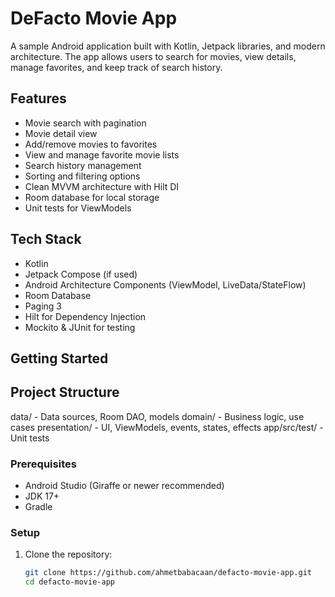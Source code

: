 # DeFacto Movie App

A sample Android application built with Kotlin, Jetpack libraries, and modern architecture. The app allows users to search for movies, view details, manage favorites, and keep track of search history.

## Features

- Movie search with pagination
- Movie detail view
- Add/remove movies to favorites
- View and manage favorite movie lists
- Search history management
- Sorting and filtering options
- Clean MVVM architecture with Hilt DI
- Room database for local storage
- Unit tests for ViewModels

## Tech Stack

- Kotlin
- Jetpack Compose (if used)
- Android Architecture Components (ViewModel, LiveData/StateFlow)
- Room Database
- Paging 3
- Hilt for Dependency Injection
- Mockito & JUnit for testing

## Getting Started

## Project Structure
data/ - Data sources, Room DAO, models
domain/ - Business logic, use cases
presentation/ - UI, ViewModels, events, states, effects
app/src/test/ - Unit tests

### Prerequisites

- Android Studio (Giraffe or newer recommended)
- JDK 17+
- Gradle

### Setup

1. Clone the repository:
   ```sh
   git clone https://github.com/ahmetbabacaan/defacto-movie-app.git
   cd defacto-movie-app